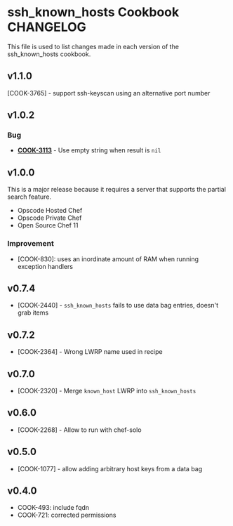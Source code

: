 ssh_known_hosts Cookbook CHANGELOG
==================================
This file is used to list changes made in each version of the ssh_known_hosts cookbook.


v1.1.0
------
[COOK-3765] - support ssh-keyscan using an alternative port number


v1.0.2
------
### Bug
- **[COOK-3113](https://tickets.opscode.com/browse/COOK-3113)** - Use empty string when result is `nil`

v1.0.0
------
This is a major release because it requires a server that supports the partial search feature.

- Opscode Hosted Chef
- Opscode Private Chef
- Open Source Chef 11

### Improvement

- [COOK-830]: uses an inordinate amount of RAM when running exception handlers

v0.7.4
------
- [COOK-2440] - `ssh_known_hosts` fails to use data bag entries, doesn't grab items

v0.7.2
------
- [COOK-2364] - Wrong LWRP name used in recipe

v0.7.0
------
- [COOK-2320] - Merge `known_host` LWRP into `ssh_known_hosts`

v0.6.0
------
- [COOK-2268] - Allow to run with chef-solo

v0.5.0
------
- [COOK-1077] - allow adding arbitrary host keys from a data bag

v0.4.0
------
- COOK-493: include fqdn
- COOK-721: corrected permissions
